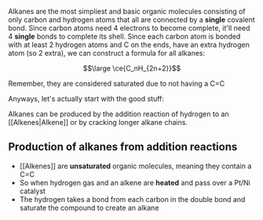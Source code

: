 Alkanes are the most simpliest and basic organic molecules consisting of only carbon and hydrogen atoms that all are connected by a **single** covalent bond. Since carbon atoms need 4 electrons to become complete, it'll need 4 **single** bonds to complete its shell. Since each carbon atom is bonded with at least 2 hydrogen atoms and C on the ends, have an extra hydrogen atom (so 2 extra), we can construct a formula for all alkanes:

$$\large \ce{C_nH_{2n+2}}$$

Remember, they are considered saturated due to not having a C=C 

Anyways, let's actually start with the good stuff:

Alkanes can be produced by the addition reaction of hydrogen to an [[Alkenes|Alkene]] or by cracking longer alkane chains. 

## Production of alkanes from addition reactions
- [[Alkenes]] are **unsaturated** organic molecules, meaning they contain a C=C 
- So when hydrogen gas and an alkene are **heated** and pass over a Pt/Ni catalyst
- The hydrogen takes a bond from each carbon in the double bond and saturate the compound to create an alkane







